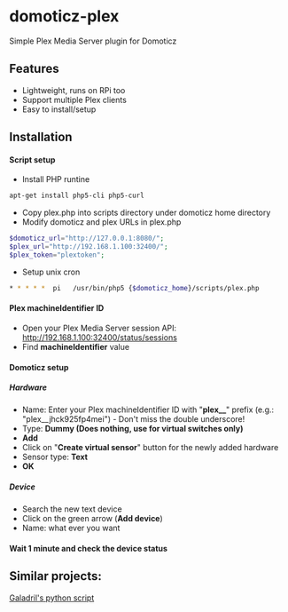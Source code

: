 # domoticz-plex

Simple Plex Media Server plugin for Domoticz

## Features

* Lightweight, runs on RPi too
* Support multiple Plex clients
* Easy to install/setup

## Installation

#### Script setup

* Install PHP runtine

```bash
apt-get install php5-cli php5-curl
```

* Copy plex.php into scripts directory under domoticz home directory 
* Modify domoticz and plex URLs in plex.php 

```php
$domoticz_url="http://127.0.0.1:8080/";
$plex_url="http://192.168.1.100:32400/";
$plex_token="plextoken";
```

* Setup unix cron 

```bash
* * * * *  pi	/usr/bin/php5 {$domoticz_home}/scripts/plex.php
```

#### Plex machineIdentifier ID

* Open your Plex Media Server session API: http://192.168.1.100:32400/status/sessions
* Find **machineIdentifier** value

#### Domoticz setup

##### Hardware

* Name: Enter your Plex machineIdentifier ID with "**plex__**" prefix (e.g.: "plex__jhck925fp4mei") - Don't miss the double underscore!
* Type: **Dummy (Does nothing, use for virtual switches only)**
* **Add**
* Click on "**Create virtual sensor**" button for the newly added hardware
* Sensor type: **Text**
* **OK**

##### Device

* Search the new text device
* Click on the green arrow (**Add device**)
* Name: what ever you want

#### Wait 1 minute and check the device status


## Similar projects:

[Galadril's python script](https://www.domoticz.com/forum/viewtopic.php?f=23&t=7953)
